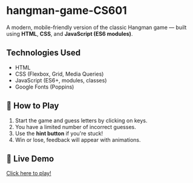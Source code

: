 # hangman-game-CS601
A modern, mobile-friendly version of the classic Hangman game — built using **HTML**, **CSS**, and **JavaScript (ES6 modules)**.

##  Technologies Used

- HTML
- CSS (Flexbox, Grid, Media Queries)
- JavaScript (ES6+, modules, classes)
- Google Fonts (Poppins)

## 📱 How to Play

1. Start the game and guess letters by clicking on keys.
2. You have a limited number of incorrect guesses.
3. Use the **hint button** if you're stuck!
4. Win or lose, feedback will appear with animations.

## 🚀 Live Demo

[Click here to play!](https://IssamA123.github.io/hangman-game/)  

